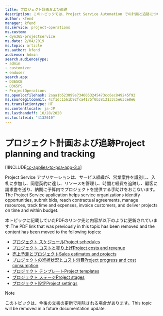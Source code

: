 ```yaml
---
title: プロジェクト計画および追跡
description: このトピックでは、Project Service Automation での計画と追跡についての情報へのリンクを提供します。
author: kfend
manager: kfend
ms.service: project-operations
ms.custom:
- dyn365-projectservice
ms.date: 2/04/2019
ms.topic: article
ms.author: kfend
audience: Admin
search.audienceType:
- admin
- customizer
- enduser
search.app:
- D365CE
- D365PS
- ProjectOperations
ms.openlocfilehash: 2aaa1b523099e7346053245473cc6ec849245f92
ms.sourcegitcommit: 4cf1dc1561b92fca4175f0b3813133c5e63ce8e6
ms.translationtype: HT
ms.contentlocale: ja-JP
ms.lasthandoff: 10/28/2020
ms.locfileid: "4132610"
---
```

# <a name="project-planning-and-tracking"></a><span data-ttu-id="d6c5d-103">プロジェクト計画および追跡</span><span class="sxs-lookup"><span data-stu-id="d6c5d-103">Project planning and tracking</span></span>

[!INCLUDE[cc-applies-to-psa-app-3.x](../../includes/cc-applies-to-psa-app-3x.md)]

<span data-ttu-id="d6c5d-104">Project Service アプリケーションは、サービス組織が、営業案件を識別し、入札に参加し、同意契約に達し、リソースを管理し、時間と経費を追跡し、顧客に請求書を送り、納期に予算内でプロジェクトを提供する手助けをおこないます。</span><span class="sxs-lookup"><span data-stu-id="d6c5d-104">The Project Service application helps service organizations identify opportunities, submit bids, reach contractual agreements, manage resources, track time and expenses, invoice customers, and deliver projects on time and within budget.</span></span> 

<span data-ttu-id="d6c5d-105">本トピックに記載していたPDFのリンク先と内容が以下のように更新されています:</span><span class="sxs-lookup"><span data-stu-id="d6c5d-105">The PDF link that was previously in this topic has been removed and the content has been moved to the following topics:</span></span>

- [<span data-ttu-id="d6c5d-106">プロジェクト スケジュール</span><span class="sxs-lookup"><span data-stu-id="d6c5d-106">Project schedules</span></span>](../project-creating.md)
- [<span data-ttu-id="d6c5d-107">プロジェクト コストと売り上げ</span><span class="sxs-lookup"><span data-stu-id="d6c5d-107">Project costs and revenue</span></span>](../project-estimating.md)
- [<span data-ttu-id="d6c5d-108">売上予測とプロジェクト</span><span class="sxs-lookup"><span data-stu-id="d6c5d-108">Sales estimates and projects</span></span>](../project-leveraging.md)
- [<span data-ttu-id="d6c5d-109">プロジェクトの進捗状況とコスト消費</span><span class="sxs-lookup"><span data-stu-id="d6c5d-109">Project progress and cost consumption</span></span>](../project-tracking.md)
- [<span data-ttu-id="d6c5d-110">プロジェクト テンプレート</span><span class="sxs-lookup"><span data-stu-id="d6c5d-110">Project templates</span></span>](../project-templates.md)
- [<span data-ttu-id="d6c5d-111">プロジェクト ステージ</span><span class="sxs-lookup"><span data-stu-id="d6c5d-111">Project stages</span></span>](../project-stages.md)
- [<span data-ttu-id="d6c5d-112">プロジェクト設定</span><span class="sxs-lookup"><span data-stu-id="d6c5d-112">Project settings</span></span>](../project-settings.md)

> [!NOTE]
> <span data-ttu-id="d6c5d-113">このトピックは、今後の文書の更新で削除される場合があります。</span><span class="sxs-lookup"><span data-stu-id="d6c5d-113">This topic will be removed in a future documentation update.</span></span> 
